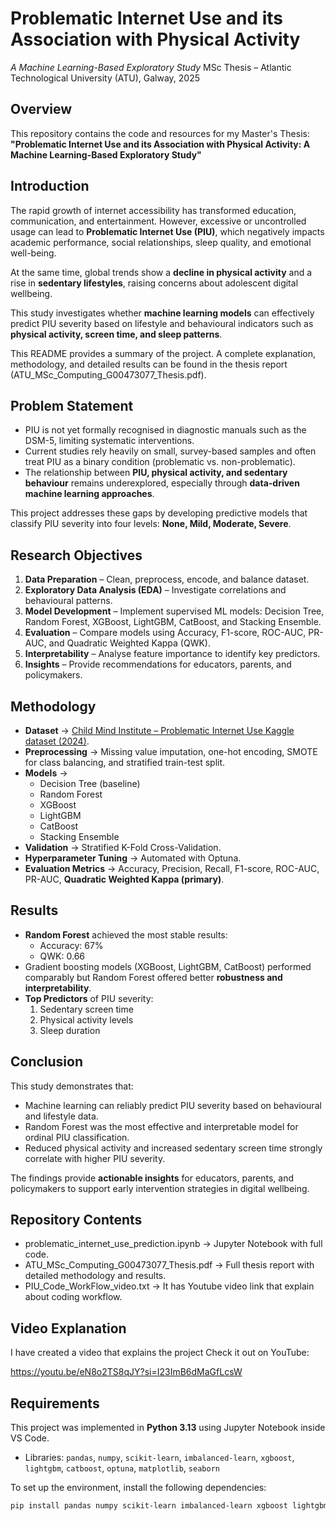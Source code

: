 # Problematic Internet Use and its Association with Physical Activity  
*A Machine Learning-Based Exploratory Study*
MSc Thesis – Atlantic Technological University (ATU), Galway, 2025

##  Overview
This repository contains the code and resources for my Master's Thesis:  
**"Problematic Internet Use and its Association with Physical Activity: A Machine Learning-Based Exploratory Study"** 



##  Introduction
The rapid growth of internet accessibility has transformed education, communication, and entertainment. However, excessive or uncontrolled usage can lead to **Problematic Internet Use (PIU)**, which negatively impacts academic performance, social relationships, sleep quality, and emotional well-being.  

At the same time, global trends show a **decline in physical activity** and a rise in **sedentary lifestyles**, raising concerns about adolescent digital wellbeing.  

This study investigates whether **machine learning models** can effectively predict PIU severity based on lifestyle and behavioural indicators such as **physical activity, screen time, and sleep patterns**. 

This README provides a summary of the project. A complete explanation, methodology, and detailed results can be found in the thesis report (ATU_MSc_Computing_G00473077_Thesis.pdf).



##  Problem Statement
- PIU is not yet formally recognised in diagnostic manuals such as the DSM-5, limiting systematic interventions.  
- Current studies rely heavily on small, survey-based samples and often treat PIU as a binary condition (problematic vs. non-problematic).  
- The relationship between **PIU, physical activity, and sedentary behaviour** remains underexplored, especially through **data-driven machine learning approaches**.  

This project addresses these gaps by developing predictive models that classify PIU severity into four levels: **None, Mild, Moderate, Severe**. 





##  Research Objectives
1. **Data Preparation** – Clean, preprocess, encode, and balance dataset.  
2. **Exploratory Data Analysis (EDA)** – Investigate correlations and behavioural patterns.  
3. **Model Development** – Implement supervised ML models: Decision Tree, Random Forest, XGBoost, LightGBM, CatBoost, and Stacking Ensemble.  
4. **Evaluation** – Compare models using Accuracy, F1-score, ROC-AUC, PR-AUC, and Quadratic Weighted Kappa (QWK).  
5. **Interpretability** – Analyse feature importance to identify key predictors.  
6. **Insights** – Provide recommendations for educators, parents, and policymakers.  



##  Methodology
- **Dataset** → [Child Mind Institute – Problematic Internet Use Kaggle dataset (2024)](https://www.kaggle.com/competitions/child-mind-institute-problematic-internet-use/).  
- **Preprocessing** → Missing value imputation, one-hot encoding, SMOTE for class balancing, and stratified train-test split.  
- **Models** →  
  - Decision Tree (baseline)  
  - Random Forest  
  - XGBoost  
  - LightGBM  
  - CatBoost  
  - Stacking Ensemble  
- **Validation** → Stratified K-Fold Cross-Validation.  
- **Hyperparameter Tuning** → Automated with Optuna.  
- **Evaluation Metrics** → Accuracy, Precision, Recall, F1-score, ROC-AUC, PR-AUC, **Quadratic Weighted Kappa (primary)**.  



##  Results
- **Random Forest** achieved the most stable results:  
  - Accuracy: 67%  
  - QWK: 0.66  
- Gradient boosting models (XGBoost, LightGBM, CatBoost) performed comparably but Random Forest offered better **robustness and interpretability**.  
- **Top Predictors** of PIU severity:  
  1. Sedentary screen time  
  2. Physical activity levels  
  3. Sleep duration  



##  Conclusion
This study demonstrates that:  
- Machine learning can reliably predict PIU severity based on behavioural and lifestyle data.  
- Random Forest was the most effective and interpretable model for ordinal PIU classification.  
- Reduced physical activity and increased sedentary screen time strongly correlate with higher PIU severity.  

The findings provide **actionable insights** for educators, parents, and policymakers to support early intervention strategies in digital wellbeing.  



##  Repository Contents
- problematic_internet_use_prediction.ipynb -> Jupyter Notebook with full code.  
- ATU_MSc_Computing_G00473077_Thesis.pdf -> Full thesis report with detailed methodology and results.  
- PIU_Code_WorkFlow_video.txt -> It has Youtube video link that explain about coding workflow.

##  Video Explanation

I have created a video that explains the project Check it out on YouTube:

https://youtu.be/eN8o2TS8qJY?si=I23ImB6dMaGfLcsW
##  Requirements

This project was implemented in **Python 3.13** using Jupyter Notebook inside VS Code.  
- Libraries: `pandas`, `numpy`, `scikit-learn`, `imbalanced-learn`, `xgboost`, `lightgbm`, `catboost`, `optuna`, `matplotlib`, `seaborn`  


To set up the environment, install the following dependencies:

```bash
pip install pandas numpy scikit-learn imbalanced-learn xgboost lightgbm catboost optuna matplotlib seaborn jupyter

